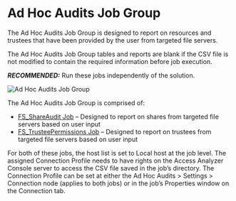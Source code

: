 # Ad Hoc Audits Job Group

The Ad Hoc Audits Job Group is designed to report on resources and trustees that have been provided
by the user from targeted file servers.

The Ad Hoc Audits Job Group tables and reports are blank if the CSV file is not modified to contain
the required information before job execution.

**_RECOMMENDED:_** Run these jobs independently of the solution.

![Ad Hoc Audits Job Group](/img/product_docs/accessanalyzer/12.0/admin/hostmanagement/jobstree.webp)

The Ad Hoc Audits Job Group is comprised of:

- [FS_ShareAudit Job](/docs/accessanalyzer/12.0/solutions/filesystem/adhocaudits/fs_shareaudit.md) – Designed to report on shares from targeted file servers
  based on user input
- [FS_TrusteePermissions Job](/docs/accessanalyzer/12.0/solutions/filesystem/adhocaudits/fs_trusteepermissions.md) – Designed to report on trustees from
  targeted file servers based on user input

For both of these jobs, the host list is set to Local host at the job level. The assigned Connection
Profile needs to have rights on the Access Analyzer Console server to access the CSV file saved in
the job’s directory. The Connection Profile can be set at either the Ad Hoc Audits > Settings >
Connection node (applies to both jobs) or in the job’s Properties window on the Connection tab.
